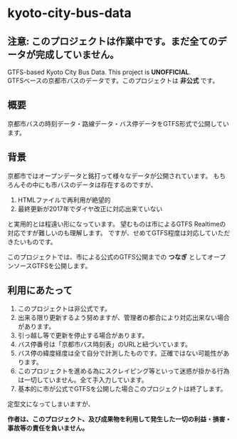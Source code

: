 # kyoto-city-bus-data
## 注意: このプロジェクトは作業中です。まだ全てのデータが完成していません。

GTFS-based Kyoto City Bus Data. This project is **UNOFFICIAL**.    
GTFSベースの京都市バスのデータです。このプロジェクトは **非公式** です。

## 概要
京都市バスの時刻データ・路線データ・バス停データをGTFS形式で公開しています。

## 背景
京都市ではオープンデータと銘打って様々なデータが公開されています。
もちろんその中にも市バスのデータは存在するのですが、

1. HTMLファイルで再利用が絶望的
1. 最終更新が2017年でダイヤ改正に対応出来ていない

と実用的とは程遠い形になっています。
望むものは市によるGTFS Realtimeの対応ですが難しいのも理解します。
ですが、せめてGTFS程度は対応していただきたいものです。

このプロジェクトでは、市による公式のGTFS公開までの **つなぎ** としてオープンソースGTFSを公開します。

## 利用にあたって

1. このプロジェクトは非公式です。
1. 出来る限り更新するよう努めますが、管理者の都合により対応出来ない場合があります。
1. 引っ越し等で更新を停止する場合があります。
1. バス停番号は「京都市バス時刻表」のURLと紐づいています。
1. バス停の緯度経度は全て自分で計測したものです。正確ではない可能性があります。
1. このプロジェクトを進める為にスクレイピング等といって迷惑が掛かる行為は一切していません。全て手入力しています。
1. 基本的に市が公式でGTFSを公開した場合このプロジェクトは終了します。

定型文になってしまいますが、

**作者は、このプロジェクト、及び成果物を利用して発生した一切の利益・損害・事故等の責任を負いません。**
